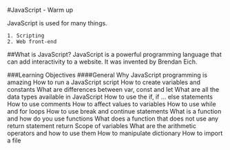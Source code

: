 #JavaScript - Warm up

JavaScript is used for many things.

	1. Scripting
	2. Web front-end

##What is JavaScript?
JavaScript is a powerful programming language that can add interactivity to a website. It was invented by Brendan Eich.

###Learning Objectives
####General
Why JavaScript programming is amazing
How to run a JavaScript script
How to create variables and constants
What are differences between var, const and let
What are all the data types available in JavaScript
How to use the if, if ... else statements
How to use comments
How to affect values to variables
How to use while and for loops
How to use break and continue statements
What is a function and how do you use functions
What does a function that does not use any return statement return
Scope of variables
What are the arithmetic operators and how to use them
How to manipulate dictionary
How to import a file
